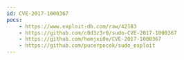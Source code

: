 ```yaml
---
id: CVE-2017-1000367
pocs:
    - https://www.exploit-db.com/raw/42183
    - https://github.com/c0d3z3r0/sudo-CVE-2017-1000367
    - https://github.com/homjxi0e/CVE-2017-1000367
    - https://github.com/pucerpocok/sudo_exploit
---
```

